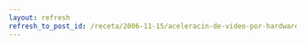 ```yaml
---
layout: refresh
refresh_to_post_id: /receta/2006-11-15/aceleracin-de-video-por-hardware-en-powerpc
---
```

